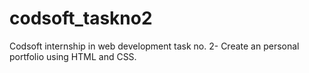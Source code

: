 # codsoft_taskno2
Codsoft internship in web development task no. 2- Create an personal portfolio using HTML and CSS.

